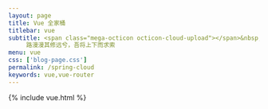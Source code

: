 ```yaml
---
layout: page
title: Vue 全家桶
titlebar: vue
subtitle: <span class="mega-octicon octicon-cloud-upload"></span>&nbsp;&nbsp;
     路漫漫其修远兮，吾将上下而求索
menu: vue
css: ['blog-page.css']
permalink: /spring-cloud
keywords: vue,vue-router
---
```

{% include vue.html %}
